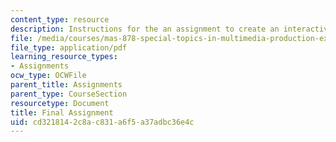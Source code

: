 ```yaml
---
content_type: resource
description: Instructions for the an assignment to create an interactive art piece.
file: /media/courses/mas-878-special-topics-in-multimedia-production-experiences-in-interactive-art-fall-2003/cd3218142c8ac831a6f5a37adbc36e4c_final_assign.pdf
file_type: application/pdf
learning_resource_types:
- Assignments
ocw_type: OCWFile
parent_title: Assignments
parent_type: CourseSection
resourcetype: Document
title: Final Assignment
uid: cd321814-2c8a-c831-a6f5-a37adbc36e4c
---
```

